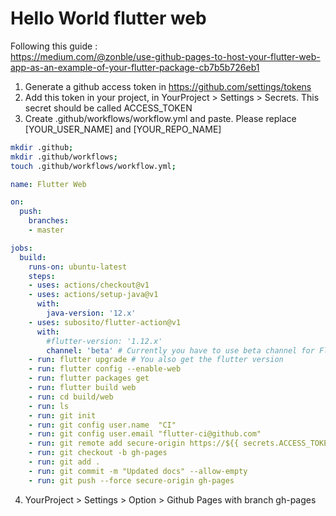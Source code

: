 # Hello World flutter web

Following this guide :<br/>
https://medium.com/@zonble/use-github-pages-to-host-your-flutter-web-app-as-an-example-of-your-flutter-package-cb7b5b726eb1

1. Generate a github access token in https://github.com/settings/tokens
2. Add this token in your project, in YourProject > Settings > Secrets. This secret should be called ACCESS_TOKEN
3. Create .github/workflows/workflow.yml and paste. Please replace [YOUR_USER_NAME] and [YOUR_REPO_NAME]
```bash
mkdir .github;
mkdir .github/workflows;
touch .github/workflows/workflow.yml;
```
```yaml
name: Flutter Web

on:
  push:
    branches:
    - master

jobs:
  build:
    runs-on: ubuntu-latest 
    steps:
    - uses: actions/checkout@v1
    - uses: actions/setup-java@v1
      with:
        java-version: '12.x'
    - uses: subosito/flutter-action@v1
      with:
        #flutter-version: '1.12.x'
        channel: 'beta' # Currently you have to use beta channel for Flutter web.
    - run: flutter upgrade # You also get the flutter version
    - run: flutter config --enable-web
    - run: flutter packages get
    - run: flutter build web
    - run: cd build/web
    - run: ls
    - run: git init
    - run: git config user.name  "CI"
    - run: git config user.email "flutter-ci@github.com"
    - run: git remote add secure-origin https://${{ secrets.ACCESS_TOKEN }}@github.com/dleurs/flutter_hello_world_web.git
    - run: git checkout -b gh-pages
    - run: git add .
    - run: git commit -m "Updated docs" --allow-empty
    - run: git push --force secure-origin gh-pages
```
4. YourProject > Settings > Option > Github Pages with branch gh-pages